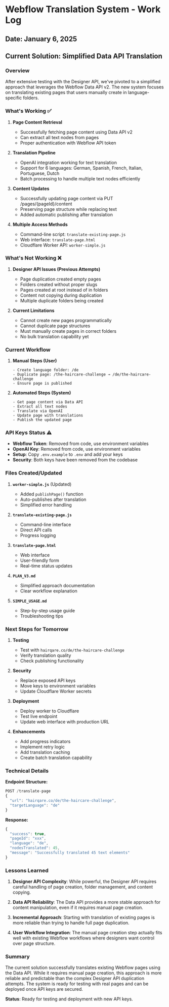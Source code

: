 # Webflow Translation System - Work Log
## Date: January 6, 2025

## Current Solution: Simplified Data API Translation

### Overview
After extensive testing with the Designer API, we've pivoted to a simplified approach that leverages the Webflow Data API v2. The new system focuses on translating existing pages that users manually create in language-specific folders.

### What's Working ✅

1. **Page Content Retrieval**
   - Successfully fetching page content using Data API v2
   - Can extract all text nodes from pages
   - Proper authentication with Webflow API token

2. **Translation Pipeline**
   - OpenAI integration working for text translation
   - Support for 6 languages: German, Spanish, French, Italian, Portuguese, Dutch
   - Batch processing to handle multiple text nodes efficiently

3. **Content Updates**
   - Successfully updating page content via PUT /pages/{pageId}/content
   - Preserving page structure while replacing text
   - Added automatic publishing after translation

4. **Multiple Access Methods**
   - Command-line script: `translate-existing-page.js`
   - Web interface: `translate-page.html`
   - Cloudflare Worker API: `worker-simple.js`

### What's Not Working ❌

1. **Designer API Issues (Previous Attempts)**
   - Page duplication created empty pages
   - Folders created without proper slugs
   - Pages created at root instead of in folders
   - Content not copying during duplication
   - Multiple duplicate folders being created

2. **Current Limitations**
   - Cannot create new pages programmatically
   - Cannot duplicate page structures
   - Must manually create pages in correct folders
   - No bulk translation capability yet

### Current Workflow

1. **Manual Steps (User)**
   ```
   - Create language folder: /de
   - Duplicate page: /the-haircare-challenge → /de/the-haircare-challenge
   - Ensure page is published
   ```

2. **Automated Steps (System)**
   ```
   - Get page content via Data API
   - Extract all text nodes
   - Translate via OpenAI
   - Update page with translations
   - Publish the updated page
   ```

### API Keys Status ⚠️
- **Webflow Token**: Removed from code, use environment variables
- **OpenAI Key**: Removed from code, use environment variables
- **Setup**: Copy `.env.example` to `.env` and add your keys
- **Security**: Both keys have been removed from the codebase

### Files Created/Updated

1. **`worker-simple.js`** (Updated)
   - Added `publishPage()` function
   - Auto-publishes after translation
   - Simplified error handling

2. **`translate-existing-page.js`**
   - Command-line interface
   - Direct API calls
   - Progress logging

3. **`translate-page.html`**
   - Web interface
   - User-friendly form
   - Real-time status updates

4. **`PLAN_V3.md`**
   - Simplified approach documentation
   - Clear workflow explanation

5. **`SIMPLE_USAGE.md`**
   - Step-by-step usage guide
   - Troubleshooting tips

### Next Steps for Tomorrow

1. **Testing**
   - Test with `hairqare.co/de/the-haircare-challenge`
   - Verify translation quality
   - Check publishing functionality

2. **Security**
   - Replace exposed API keys
   - Move keys to environment variables
   - Update Cloudflare Worker secrets

3. **Deployment**
   - Deploy worker to Cloudflare
   - Test live endpoint
   - Update web interface with production URL

4. **Enhancements**
   - Add progress indicators
   - Implement retry logic
   - Add translation caching
   - Create batch translation capability

### Technical Details

**Endpoint Structure:**
```javascript
POST /translate-page
{
  "url": "hairqare.co/de/the-haircare-challenge",
  "targetLanguage": "de"
}
```

**Response:**
```javascript
{
  "success": true,
  "pageId": "xxx",
  "language": "de",
  "nodesTranslated": 45,
  "message": "Successfully translated 45 text elements"
}
```

### Lessons Learned

1. **Designer API Complexity**: While powerful, the Designer API requires careful handling of page creation, folder management, and content copying.

2. **Data API Reliability**: The Data API provides a more stable approach for content manipulation, even if it requires manual page creation.

3. **Incremental Approach**: Starting with translation of existing pages is more reliable than trying to handle full page duplication.

4. **User Workflow Integration**: The manual page creation step actually fits well with existing Webflow workflows where designers want control over page structure.

### Summary

The current solution successfully translates existing Webflow pages using the Data API. While it requires manual page creation, this approach is more reliable and predictable than the complex Designer API duplication attempts. The system is ready for testing with real pages and can be deployed once API keys are secured.

**Status**: Ready for testing and deployment with new API keys.